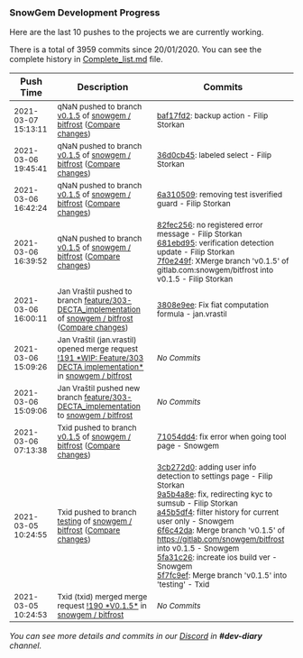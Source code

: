 
### SnowGem Development Progress

Here are the last 10 pushes to the projects we are currently working.

There is a total of 3959 commits since 20/01/2020. You can see the complete history in
 [Complete_list.md](Complete_list.md) file.

| Push Time | Description | Commits |
| --- | --- | --- |
| <sub>2021-03-07 15:13:11</sub> | <sub>qNaN pushed to branch [v0\.1\.5](https://gitlab.com/snowgem/bitfrost/commits/v0.1.5) of [snowgem / bitfrost](https://gitlab.com/snowgem/bitfrost) ([Compare changes](https://gitlab.com/snowgem/bitfrost/compare/36d0cb454746e3e75dd4f21edaf9a55a6faa0062...baf17fd24f8b9057a892231f409a349319b15bc5))</sub> | <sub>[baf17fd2](https://gitlab.com/snowgem/bitfrost/-/commit/baf17fd24f8b9057a892231f409a349319b15bc5): backup action - Filip Storkan</sub> |
| <sub>2021-03-06 19:45:41</sub> | <sub>qNaN pushed to branch [v0\.1\.5](https://gitlab.com/snowgem/bitfrost/commits/v0.1.5) of [snowgem / bitfrost](https://gitlab.com/snowgem/bitfrost) ([Compare changes](https://gitlab.com/snowgem/bitfrost/compare/6a31050952fe0ef5f3c9b21118ae42a5a6c3bb0b...36d0cb454746e3e75dd4f21edaf9a55a6faa0062))</sub> | <sub>[36d0cb45](https://gitlab.com/snowgem/bitfrost/-/commit/36d0cb454746e3e75dd4f21edaf9a55a6faa0062): labeled select - Filip Storkan</sub> |
| <sub>2021-03-06 16:42:24</sub> | <sub>qNaN pushed to branch [v0\.1\.5](https://gitlab.com/snowgem/bitfrost/commits/v0.1.5) of [snowgem / bitfrost](https://gitlab.com/snowgem/bitfrost) ([Compare changes](https://gitlab.com/snowgem/bitfrost/compare/7f0e249f371bccd4b5eed6a3e558b466c27118ed...6a31050952fe0ef5f3c9b21118ae42a5a6c3bb0b))</sub> | <sub>[6a310509](https://gitlab.com/snowgem/bitfrost/-/commit/6a31050952fe0ef5f3c9b21118ae42a5a6c3bb0b): removing test isverified guard - Filip Storkan</sub> |
| <sub>2021-03-06 16:39:52</sub> | <sub>qNaN pushed to branch [v0\.1\.5](https://gitlab.com/snowgem/bitfrost/commits/v0.1.5) of [snowgem / bitfrost](https://gitlab.com/snowgem/bitfrost) ([Compare changes](https://gitlab.com/snowgem/bitfrost/compare/71054dd4ca12264e8d862e011abe532eaeee779b...7f0e249f371bccd4b5eed6a3e558b466c27118ed))</sub> | <sub>[82fec256](https://gitlab.com/snowgem/bitfrost/-/commit/82fec2565d31ef3f6ab88018ee37aeab08201b92): no registered error message - Filip Storkan<br>[681ebd95](https://gitlab.com/snowgem/bitfrost/-/commit/681ebd95bc269da02ce0e90644e9fe9c2cfc58b1): verification detection update - Filip Storkan<br>[7f0e249f](https://gitlab.com/snowgem/bitfrost/-/commit/7f0e249f371bccd4b5eed6a3e558b466c27118ed): XMerge branch 'v0.1.5' of gitlab.com:snowgem/bitfrost into v0.1.5 - Filip Storkan</sub> |
| <sub>2021-03-06 16:00:11</sub> | <sub>Jan Vraštil pushed to branch [feature/303\-DECTA\_implementation](https://gitlab.com/snowgem/bitfrost/commits/feature/303-DECTA_implementation) of [snowgem / bitfrost](https://gitlab.com/snowgem/bitfrost) ([Compare changes](https://gitlab.com/snowgem/bitfrost/compare/f110bfb01a1fdf3f80e03f2eb5a8d7ae7cf836c8...3808e9ee39dbdddd4e0060e553d7018d3bb90b01))</sub> | <sub>[3808e9ee](https://gitlab.com/snowgem/bitfrost/-/commit/3808e9ee39dbdddd4e0060e553d7018d3bb90b01): Fix fiat computation formula - jan.vrastil</sub> |
| <sub>2021-03-06 15:09:26</sub> | <sub>Jan Vraštil (jan.vrastil) opened merge request [\!191 \*WIP: Feature/303 DECTA implementation\*](https://gitlab.com/snowgem/bitfrost/-/merge_requests/191) in [snowgem / bitfrost](https://gitlab.com/snowgem/bitfrost)</sub> | <sub>_No Commits_</sub> |
| <sub>2021-03-06 15:09:06</sub> | <sub>Jan Vraštil pushed new branch [feature/303\-DECTA\_implementation](https://gitlab.com/snowgem/bitfrost/commits/feature/303-DECTA_implementation) to [snowgem / bitfrost](https://gitlab.com/snowgem/bitfrost)</sub> | <sub>_No Commits_</sub> |
| <sub>2021-03-06 07:13:38</sub> | <sub>Txid pushed to branch [v0\.1\.5](https://gitlab.com/snowgem/bitfrost/commits/v0.1.5) of [snowgem / bitfrost](https://gitlab.com/snowgem/bitfrost) ([Compare changes](https://gitlab.com/snowgem/bitfrost/compare/5fa31c260ac7dfe8dabe1444343380459f16b05c...71054dd4ca12264e8d862e011abe532eaeee779b))</sub> | <sub>[71054dd4](https://gitlab.com/snowgem/bitfrost/-/commit/71054dd4ca12264e8d862e011abe532eaeee779b): fix error when going tool page - Snowgem</sub> |
| <sub>2021-03-05 10:24:55</sub> | <sub>Txid pushed to branch [testing](https://gitlab.com/snowgem/bitfrost/commits/testing) of [snowgem / bitfrost](https://gitlab.com/snowgem/bitfrost) ([Compare changes](https://gitlab.com/snowgem/bitfrost/compare/863a3a38289618ac6950427792c4acf13d4b54fb...5f7fc9ef6654502ed032d6b0f6038b880456d307))</sub> | <sub>[3cb272d0](https://gitlab.com/snowgem/bitfrost/-/commit/3cb272d05588a0403d65e9e7aa39a1067494f583): adding user info detection to settings page - Filip Storkan<br>[9a5b4a8e](https://gitlab.com/snowgem/bitfrost/-/commit/9a5b4a8e34e1e61926d6299284d0d352d8c334b6): fix, redirecting kyc to sumsub - Filip Storkan<br>[a45b5df4](https://gitlab.com/snowgem/bitfrost/-/commit/a45b5df4dad728048c1c2c10e19d00fca013f1ab): filter history for current user only - Snowgem<br>[6f6c42da](https://gitlab.com/snowgem/bitfrost/-/commit/6f6c42da82f2d697e70c5bbf536e47004f344ec4): Merge branch 'v0.1.5' of https://gitlab.com/snowgem/bitfrost into v0.1.5 - Snowgem<br>[5fa31c26](https://gitlab.com/snowgem/bitfrost/-/commit/5fa31c260ac7dfe8dabe1444343380459f16b05c): increate ios build ver - Snowgem<br>[5f7fc9ef](https://gitlab.com/snowgem/bitfrost/-/commit/5f7fc9ef6654502ed032d6b0f6038b880456d307): Merge branch 'v0.1.5' into 'testing' - Txid</sub> |
| <sub>2021-03-05 10:24:53</sub> | <sub>Txid (txid) merged merge request [\!190 \*V0\.1\.5\*](https://gitlab.com/snowgem/bitfrost/-/merge_requests/190) in [snowgem / bitfrost](https://gitlab.com/snowgem/bitfrost)</sub> | <sub>_No Commits_</sub> |

_You can see more details and commits in our [Discord](https://discord.gg/zumGnbg) in **#dev-diary** channel._
